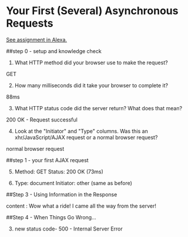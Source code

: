 # Your First (Several) Asynchronous Requests

[See assignment in Alexa.](https://alexa.bitmaker.co/cohorts/67/assignments/2055/latest)

##step 0 - setup and knowledge check

1. What HTTP method did your browser use to make the request?

GET

2. How many milliseconds did it take your browser to complete it?

88ms

3. What HTTP status code did the server return? What does that mean?

200 OK - Request successful

4. Look at the "Initiator" and "Type" columns. Was this an xhr/JavaScript/AJAX request or a normal browser request?

normal browser request

##step 1 - your first AJAX request

5. Method: GET     Status: 200 OK (73ms)

6. Type:  document      Initiator: other (same as before)


##Step 3 - Using Information in the Response

content : Wow what a ride! I came all the way from the server!

##Step 4 - When Things Go Wrong...

3. new status code- 500 - Internal Server Error

